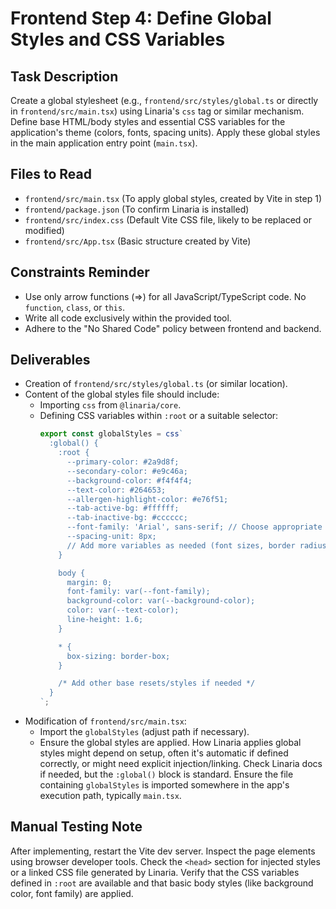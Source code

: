 # Frontend Step 4: Define Global Styles and CSS Variables

## Task Description
Create a global stylesheet (e.g., `frontend/src/styles/global.ts` or directly in `frontend/src/main.tsx`) using Linaria's `css` tag or similar mechanism. Define base HTML/body styles and essential CSS variables for the application's theme (colors, fonts, spacing units). Apply these global styles in the main application entry point (`main.tsx`).

## Files to Read
*   `frontend/src/main.tsx` (To apply global styles, created by Vite in step 1)
*   `frontend/package.json` (To confirm Linaria is installed)
*   `frontend/src/index.css` (Default Vite CSS file, likely to be replaced or modified)
*   `frontend/src/App.tsx` (Basic structure created by Vite)
## Constraints Reminder
*   Use only arrow functions (=>) for all JavaScript/TypeScript code. No `function`, `class`, or `this`.
*   Write all code exclusively within the provided tool.
*   Adhere to the "No Shared Code" policy between frontend and backend.

## Deliverables
*   Creation of `frontend/src/styles/global.ts` (or similar location).
*   Content of the global styles file should include:
    *   Importing `css` from `@linaria/core`.
    *   Defining CSS variables within `:root` or a suitable selector:
        ```typescript
        export const globalStyles = css`
          :global() {
            :root {
              --primary-color: #2a9d8f;
              --secondary-color: #e9c46a;
              --background-color: #f4f4f4;
              --text-color: #264653;
              --allergen-highlight-color: #e76f51;
              --tab-active-bg: #ffffff;
              --tab-inactive-bg: #cccccc;
              --font-family: 'Arial', sans-serif; // Choose appropriate font
              --spacing-unit: 8px;
              // Add more variables as needed (font sizes, border radius etc.)
            }

            body {
              margin: 0;
              font-family: var(--font-family);
              background-color: var(--background-color);
              color: var(--text-color);
              line-height: 1.6;
            }

            * {
              box-sizing: border-box;
            }

            /* Add other base resets/styles if needed */
          }
        `;
        ```
*   Modification of `frontend/src/main.tsx`:
    *   Import the `globalStyles` (adjust path if necessary).
    *   Ensure the global styles are applied. How Linaria applies global styles might depend on setup, often it's automatic if defined correctly, or might need explicit injection/linking. Check Linaria docs if needed, but the `:global()` block is standard. Ensure the file containing `globalStyles` is imported somewhere in the app's execution path, typically `main.tsx`.

## Manual Testing Note
After implementing, restart the Vite dev server. Inspect the page elements using browser developer tools. Check the `<head>` section for injected styles or a linked CSS file generated by Linaria. Verify that the CSS variables defined in `:root` are available and that basic body styles (like background color, font family) are applied.
